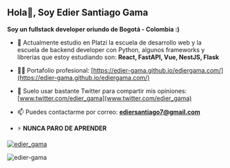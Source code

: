 ## **Hola👋, Soy Edier Santiago Gama**
**Soy un fullstack developer oriundo de Bogotá - Colombia :)**

- 🌱 Actualmente estudio en Platzi la escuela de desarrollo web y la escuela de backend developer con Python, algunos frameworks y librerías que estoy estudiando son: **React, FastAPI, Vue, NestJS, Flask**

- 👨‍💻 Portafolio profesional: [https://edier-gama.github.io/ediergama.com/](https://edier-gama.github.io/ediergama.com/)

- 📝 Suelo usar bastante Twitter para compartir mis opiniones: [www.twitter.com/edier_gama](www.twitter.com/edier_gama)

- 📫 Puedes contactarme por correo: **ediersantiago7@gmail.com**

- ⚡ **NUNCA PARO DE APRENDER**


<p align="left"> <a href="https://twitter.com/edier_gama" target="blank"><img src="https://img.shields.io/twitter/follow/edier_gama?logo=twitter&style=for-the-badge" alt="edier_gama" /></a> </p>
<p align="left"> <img src="https://komarev.com/ghpvc/?username=edier-gama&label=Profile%20views&color=0e75b6&style=flat" alt="edier-gama" /> </p>

